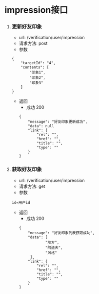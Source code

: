 # impression接口
1. ### 更新好友印象
    * url: /verification/user/impression
    * 请求方法: post
    * 参数
    ```
    {
        "targetId": "4",
        "contents": [
            "印象1",
            "印象2",
            "印象3"
        ]
    }
    ```
    * 返回
        * 成功 200
        ```
        {
            "message": "好友印象更新成功",
            "data": null
            "link": {
                "rel": "", 
                "href": "",            
                "title": "",                       
                "type": ""                  
            }
        }
        ```
2. ### 获取好友印象
    * url: /verification/user/impression
    * 请求方法: get
    * 参数
    ```
    id=用户id
    ```
    * 返回
        * 成功 200
        ```
        {
            "message": "好友印象列表获取成功",
            "data": [
                    "地方",
                    "阿道夫",
                    "风格"
             ],
            "link": {
                "rel": "", 
                "href": "",            
                "title": "",                       
                "type": ""                  
            }
        }
        ```